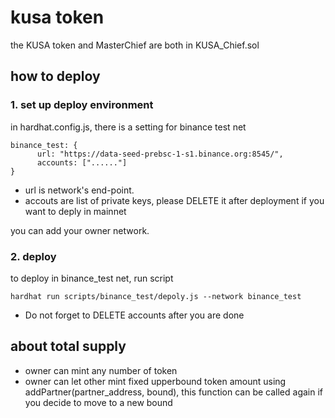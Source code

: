 # kusa token

the KUSA token and MasterChief are both in KUSA_Chief.sol

## how to deploy

### 1. set up deploy environment

in hardhat.config.js, there is a setting for binance test net

```
binance_test: {
      url: "https://data-seed-prebsc-1-s1.binance.org:8545/",
      accounts: ["......"]
}
```
- url is network's end-point.
- accouts are list of private keys, please DELETE it after deployment if you want to deply in mainnet

you can add your owner network.

### 2. deploy

to deploy in binance_test net, run script
```
hardhat run scripts/binance_test/depoly.js --network binance_test
```

- Do not forget to DELETE accounts after you are done

## about total supply

- owner can mint any number of token
- owner can let other mint fixed upperbound token amount using addPartner(partner_address, bound), this function can be called again if you decide to move to a new bound
